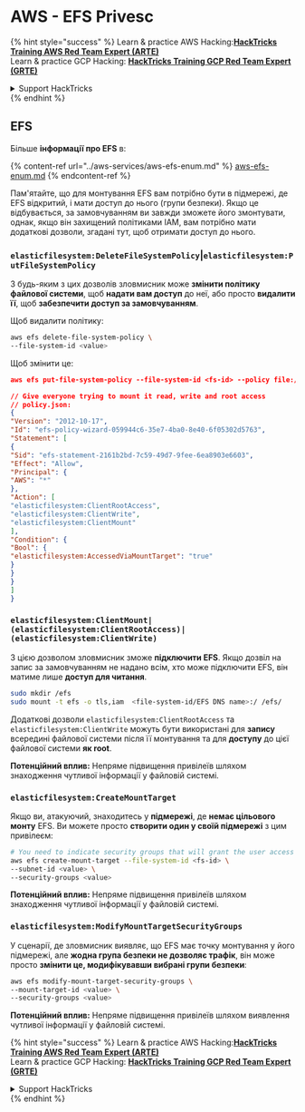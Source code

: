 # AWS - EFS Privesc

{% hint style="success" %}
Learn & practice AWS Hacking:<img src="../../../.gitbook/assets/image (1) (1) (1).png" alt="" data-size="line">[**HackTricks Training AWS Red Team Expert (ARTE)**](https://training.hacktricks.xyz/courses/arte)<img src="../../../.gitbook/assets/image (1) (1) (1).png" alt="" data-size="line">\
Learn & practice GCP Hacking: <img src="../../../.gitbook/assets/image (2).png" alt="" data-size="line">[**HackTricks Training GCP Red Team Expert (GRTE)**<img src="../../../.gitbook/assets/image (2).png" alt="" data-size="line">](https://training.hacktricks.xyz/courses/grte)

<details>

<summary>Support HackTricks</summary>

* Check the [**subscription plans**](https://github.com/sponsors/carlospolop)!
* **Join the** 💬 [**Discord group**](https://discord.gg/hRep4RUj7f) or the [**telegram group**](https://t.me/peass) or **follow** us on **Twitter** 🐦 [**@hacktricks\_live**](https://twitter.com/hacktricks_live)**.**
* **Share hacking tricks by submitting PRs to the** [**HackTricks**](https://github.com/carlospolop/hacktricks) and [**HackTricks Cloud**](https://github.com/carlospolop/hacktricks-cloud) github repos.

</details>
{% endhint %}

## EFS

Більше **інформації про EFS** в:

{% content-ref url="../aws-services/aws-efs-enum.md" %}
[aws-efs-enum.md](../aws-services/aws-efs-enum.md)
{% endcontent-ref %}

Пам'ятайте, що для монтування EFS вам потрібно бути в підмережі, де EFS відкритий, і мати доступ до нього (групи безпеки). Якщо це відбувається, за замовчуванням ви завжди зможете його змонтувати, однак, якщо він захищений політиками IAM, вам потрібно мати додаткові дозволи, згадані тут, щоб отримати доступ до нього.

### `elasticfilesystem:DeleteFileSystemPolicy`|`elasticfilesystem:PutFileSystemPolicy`

З будь-яким з цих дозволів зловмисник може **змінити політику файлової системи**, щоб **надати вам доступ** до неї, або просто **видалити її**, щоб **забезпечити доступ за замовчуванням**.

Щоб видалити політику:
```bash
aws efs delete-file-system-policy \
--file-system-id <value>
```
Щоб змінити це:
```json
aws efs put-file-system-policy --file-system-id <fs-id> --policy file:///tmp/policy.json

// Give everyone trying to mount it read, write and root access
// policy.json:
{
"Version": "2012-10-17",
"Id": "efs-policy-wizard-059944c6-35e7-4ba0-8e40-6f05302d5763",
"Statement": [
{
"Sid": "efs-statement-2161b2bd-7c59-49d7-9fee-6ea8903e6603",
"Effect": "Allow",
"Principal": {
"AWS": "*"
},
"Action": [
"elasticfilesystem:ClientRootAccess",
"elasticfilesystem:ClientWrite",
"elasticfilesystem:ClientMount"
],
"Condition": {
"Bool": {
"elasticfilesystem:AccessedViaMountTarget": "true"
}
}
}
]
}
```
### `elasticfilesystem:ClientMount|(elasticfilesystem:ClientRootAccess)|(elasticfilesystem:ClientWrite)`

З цією дозволом зловмисник зможе **підключити EFS**. Якщо дозвіл на запис за замовчуванням не надано всім, хто може підключити EFS, він матиме лише **доступ для читання**.
```bash
sudo mkdir /efs
sudo mount -t efs -o tls,iam  <file-system-id/EFS DNS name>:/ /efs/
```
Додаткові дозволи `elasticfilesystem:ClientRootAccess` та `elasticfilesystem:ClientWrite` можуть бути використані для **запису** всередині файлової системи після її монтування та для **доступу** до цієї файлової системи **як root**.

**Потенційний вплив:** Непряме підвищення привілеїв шляхом знаходження чутливої інформації у файловій системі.

### `elasticfilesystem:CreateMountTarget`

Якщо ви, атакуючий, знаходитесь у **підмережі**, де **немає цільового монту** EFS. Ви можете просто **створити один у своїй підмережі** з цим привілеєм:
```bash
# You need to indicate security groups that will grant the user access to port 2049
aws efs create-mount-target --file-system-id <fs-id> \
--subnet-id <value> \
--security-groups <value>
```
**Потенційний вплив:** Непряме підвищення привілеїв шляхом знаходження чутливої інформації у файловій системі.

### `elasticfilesystem:ModifyMountTargetSecurityGroups`

У сценарії, де зловмисник виявляє, що EFS має точку монтування у його підмережі, але **жодна група безпеки не дозволяє трафік**, він може просто **змінити це, модифікувавши вибрані групи безпеки**:
```bash
aws efs modify-mount-target-security-groups \
--mount-target-id <value> \
--security-groups <value>
```
**Потенційний вплив:** Непряме підвищення привілеїв шляхом виявлення чутливої інформації у файловій системі.

{% hint style="success" %}
Learn & practice AWS Hacking:<img src="../../../.gitbook/assets/image (1) (1) (1).png" alt="" data-size="line">[**HackTricks Training AWS Red Team Expert (ARTE)**](https://training.hacktricks.xyz/courses/arte)<img src="../../../.gitbook/assets/image (1) (1) (1).png" alt="" data-size="line">\
Learn & practice GCP Hacking: <img src="../../../.gitbook/assets/image (2).png" alt="" data-size="line">[**HackTricks Training GCP Red Team Expert (GRTE)**<img src="../../../.gitbook/assets/image (2).png" alt="" data-size="line">](https://training.hacktricks.xyz/courses/grte)

<details>

<summary>Support HackTricks</summary>

* Check the [**subscription plans**](https://github.com/sponsors/carlospolop)!
* **Join the** 💬 [**Discord group**](https://discord.gg/hRep4RUj7f) or the [**telegram group**](https://t.me/peass) or **follow** us on **Twitter** 🐦 [**@hacktricks\_live**](https://twitter.com/hacktricks_live)**.**
* **Share hacking tricks by submitting PRs to the** [**HackTricks**](https://github.com/carlospolop/hacktricks) and [**HackTricks Cloud**](https://github.com/carlospolop/hacktricks-cloud) github repos.

</details>
{% endhint %}
